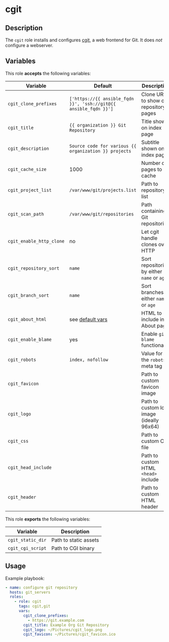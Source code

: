 cgit
====

Description
-----------

The `cgit` role installs and configures [cgit](https://git.zx2c4.com/cgit/about/),
a web frontend for Git. It does _not_ configure a webserver.


Variables
---------

This role **accepts** the following variables:

Variable                 | Default                                                          | Description
-------------------------|------------------------------------------------------------------|------------
`cgit_clone_prefixes`    | `['https://{{ ansible_fqdn }}', 'ssh://git@{{ ansible_fqdn }}']` | Clone URLs to show on repository pages
`cgit_title`             | `{{ organization }} Git Repository`                              | Title shown on index page
`cgit_description`       | `Source code for various {{ organization }} projects`            | Subtitle shown on index page
`cgit_cache_size`        | 1000                                                             | Number of pages to cache
`cgit_project_list`      | `/var/www/git/projects.list`                                     | Path to repository list
`cgit_scan_path`         | `/var/www/git/repositories`                                      | Path containing Git repositories
`cgit_enable_http_clone` | no                                                               | Let cgit handle clones over HTTP
`cgit_repository_sort`   | `name`                                                           | Sort repositories by either `name` or `age`
`cgit_branch_sort`       | `name`                                                           | Sort branches by either `name` or `age`
`cgit_about_html`        | see [default vars](defaults/main.yml)                            | HTML to include in About page
`cgit_enable_blame`      | yes                                                              | Enable `git blame` functionality
`cgit_robots`            | `index, nofollow`                                                | Value for the `robots` meta tag
`cgit_favicon`           | &nbsp;                                                           | Path to custom favicon image
`cgit_logo`              | &nbsp;                                                           | Path to custom logo image (ideally 96x64)
`cgit_css`               | &nbsp;                                                           | Path to custom CSS file
`cgit_head_include`      | &nbsp;                                                           | Path to custom HTML `<head>` include
`cgit_header`            | &nbsp;                                                           | Path to custom HTML header

This role **exports** the following variables:

Variable          | Description
------------------|------------
`cgit_static_dir` | Path to static assets
`cgit_cgi_script` | Path to CGI binary


Usage
-----

Example playbook:

````yaml
- name: configure git repository
  hosts: git_servers
  roles:
    - role: cgit
      tags: cgit,git
      vars:
        cgit_clone_prefixes:
          - https://git.example.com
        cgit_title: Example Org Git Repository
        cgit_logo: ~/Pictures/cgit_logo.png
        cgit_favicon: ~/Pictures/cgit_favicon.ico
````
